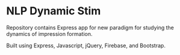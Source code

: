 # NLP Dynamic Stim

Repository contains Express app for new paradigm for studying the dynamics of impression formation. 

Built using Express, Javascript, jQuery, Firebase, and Bootstrap.
